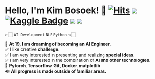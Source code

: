 
# Hello, I'm Kim Bosoek! 👋  [![Hits](https://hits.seeyoufarm.com/api/count/incr/badge.svg?url=https%3A%2F%2Fgithub.com%2FBOSOEK%2Fhit-counter&count_bg=%23676DB0&title_bg=%23352F2F&icon=&icon_color=%23E7E7E7&title=hits&edge_flat=false)](https://hits.seeyoufarm.com) <a href='mailto:boseoggim08@gmail.com'><img src="https://img.shields.io/badge/Gmail-EA4335?style=flat-square&logo=Gmail&logoColor=white&link=mailto:fomagran6@gmail.com"/></a>  [![Kaggle Badge](https://img.shields.io/badge/-Kaggle-41C8FF?style=flat-square&logo=Kaggle&logoColor=white&link=https://www.kaggle.com/seriousran)](https://www.kaggle.com/kimbosoek) <a href="https://universal-vanilla-3ae.notion.site/694293da940a40158b274c6a7ca61dbe" target="_blank"><img src="https://img.shields.io/badge/Portfolio-000000?style=flat-square&logo=Notion&logoColor=white"/></a> <a href="https://bosoek.tistory.com/" target="_blank"><img src="https://img.shields.io/badge/Blog-336699?style=flat-square&logo=Bloglovin&logoColor=white"/></a> 


👉🏻 ```AI Development``` ```NLP``` ```Python``` 👈🏻  

🔗 **At 19, I am dreaming of becoming an AI Engineer.**    
✅  I like creative **challenge**.      
✅  I am very interested in presenting and realizing **special ideas**.   
✅  I am very interested in the combination of **AI and other technologies**.   
💪  **Pytorch, Tensorflow, Git, Docker, matplotlib**   
🔊  **All progress is made outside of familiar areas.**   


